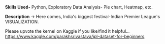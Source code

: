 **Skills Used-** Python, Exploratory Data Analysis- Pie chart, Heatmap, etc.

**Description** -> Here comes, India's biggest festival-Indian Premier League's VISUALIZATION.

Please upvote the kernel on Kaggle if you like/find it helpful...<br>
https://www.kaggle.com/parakhsrivastava/ipl-dataset-for-beginners
